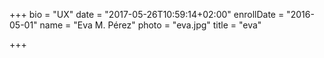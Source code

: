 +++
bio = "UX"
date = "2017-05-26T10:59:14+02:00"
enrollDate = "2016-05-01"
name = "Eva M. Pérez"
photo = "eva.jpg"
title = "eva"

+++

